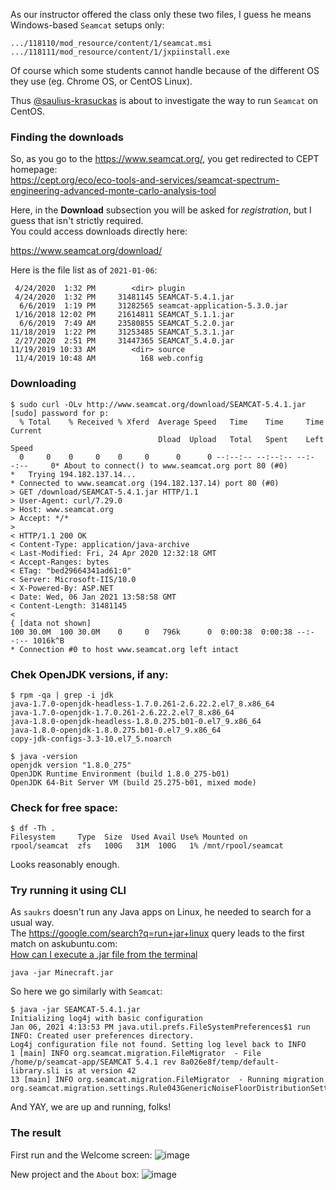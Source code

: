 As our instructor offered the class only these two files, I guess he means Windows-based `Seamcat` setups only:
```
.../118110/mod_resource/content/1/seamcat.msi  
.../118111/mod_resource/content/1/jxpiinstall.exe  
```

Of course which some students cannot handle because of the different OS they use (eg. Chrome OS, or CentOS Linux).

Thus [@saulius-krasuckas](https://github.com/saulius-krasuckas) is about to investigate the way to run `Seamcat` on CentOS.

### Finding the downloads

So, as you go to the https://www.seamcat.org/, you get redirected to CEPT homepage:  
https://cept.org/eco/eco-tools-and-services/seamcat-spectrum-engineering-advanced-monte-carlo-analysis-tool

Here, in the **Download** subsection you will be asked for *registration*, but I guess that isn't strictly required.  
You could access downloads directly here:  

https://www.seamcat.org/download/

Here is the file list as of `2021-01-06`:
```
 4/24/2020  1:32 PM        <dir> plugin
 4/24/2020  1:32 PM     31481145 SEAMCAT-5.4.1.jar
  6/6/2019  1:19 PM     31282565 seamcat-application-5.3.0.jar
 1/16/2018 12:02 PM     21614811 SEAMCAT_5.1.1.jar
  6/6/2019  7:49 AM     23580855 SEAMCAT_5.2.0.jar
11/18/2019  1:22 PM     31253485 SEAMCAT_5.3.1.jar
 2/27/2020  2:51 PM     31447365 SEAMCAT_5.4.0.jar
11/19/2019 10:33 AM        <dir> source
 11/4/2019 10:48 AM          168 web.config
```
### Downloading
```
$ sudo curl -OLv http://www.seamcat.org/download/SEAMCAT-5.4.1.jar
[sudo] password for p: 
  % Total    % Received % Xferd  Average Speed   Time    Time     Time  Current
                                 Dload  Upload   Total   Spent    Left  Speed
  0     0    0     0    0     0      0      0 --:--:-- --:--:-- --:--:--     0* About to connect() to www.seamcat.org port 80 (#0)
*   Trying 194.182.137.14...
* Connected to www.seamcat.org (194.182.137.14) port 80 (#0)
> GET /download/SEAMCAT-5.4.1.jar HTTP/1.1
> User-Agent: curl/7.29.0
> Host: www.seamcat.org
> Accept: */*
> 
< HTTP/1.1 200 OK
< Content-Type: application/java-archive
< Last-Modified: Fri, 24 Apr 2020 12:32:18 GMT
< Accept-Ranges: bytes
< ETag: "bed29664341ad61:0"
< Server: Microsoft-IIS/10.0
< X-Powered-By: ASP.NET
< Date: Wed, 06 Jan 2021 13:58:58 GMT
< Content-Length: 31481145
< 
{ [data not shown]
100 30.0M  100 30.0M    0     0   796k      0  0:00:38  0:00:38 --:--:-- 1016k^B
* Connection #0 to host www.seamcat.org left intact
```
### Chek OpenJDK versions, if any:
```
$ rpm -qa | grep -i jdk
java-1.7.0-openjdk-headless-1.7.0.261-2.6.22.2.el7_8.x86_64
java-1.7.0-openjdk-1.7.0.261-2.6.22.2.el7_8.x86_64
java-1.8.0-openjdk-headless-1.8.0.275.b01-0.el7_9.x86_64
java-1.8.0-openjdk-1.8.0.275.b01-0.el7_9.x86_64
copy-jdk-configs-3.3-10.el7_5.noarch

$ java -version
openjdk version "1.8.0_275"
OpenJDK Runtime Environment (build 1.8.0_275-b01)
OpenJDK 64-Bit Server VM (build 25.275-b01, mixed mode)
```
### Check for free space:
```
$ df -Th .
Filesystem     Type  Size  Used Avail Use% Mounted on
rpool/seamcat  zfs   100G   31M  100G   1% /mnt/rpool/seamcat
```
Looks reasonably enough.

### Try running it using CLI

As `saukrs` doesn't run any Java apps on Linux, he needed to search for a usual way.  
The https://google.com/search?q=run+jar+linux query leads to the first match on askubuntu.com:  
[How can I execute a .jar file from the terminal](https://askubuntu.com/questions/101746/how-can-i-execute-a-jar-file-from-the-terminal#101751)  
```
java -jar Minecraft.jar
```
So here we go similarly with `Seamcat`:
```
$ java -jar SEAMCAT-5.4.1.jar 
Initializing log4j with basic configuration
Jan 06, 2021 4:13:53 PM java.util.prefs.FileSystemPreferences$1 run
INFO: Created user preferences directory.
Log4j configuration file not found. Setting log level back to INFO
1 [main] INFO org.seamcat.migration.FileMigrator  - File /home/p/seamcat-app/SEAMCAT 5.4.1 rev 8a026e8f/temp/default-library.sli is at version 42
13 [main] INFO org.seamcat.migration.FileMigrator  - Running migration org.seamcat.migration.settings.Rule043GenericNoiseFloorDistributionSettingsMigration
```
And YAY, we are up and running, folks!

### The result

First run and the Welcome screen:
![image](https://user-images.githubusercontent.com/74717106/103779067-e0d0b980-503b-11eb-962b-7acca65de599.png)

New project and the `About` box:
![image](https://user-images.githubusercontent.com/74717106/103780933-56d62000-503e-11eb-9701-4072065f2576.png)
